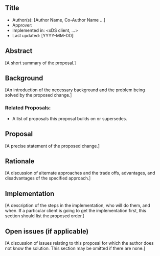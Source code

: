 Title
----
* Author(s): [Author Name, Co-Author Name ...]
* Approver:
* Implemented in: <xDS client, ...>
* Last updated: [YYYY-MM-DD]

## Abstract

[A short summary of the proposal.]

## Background

[An introduction of the necessary background and the problem being solved by the proposed change.]


### Related Proposals:
* A list of proposals this proposal builds on or supersedes.

## Proposal

[A precise statement of the proposed change.]

## Rationale

[A discussion of alternate approaches and the trade offs, advantages, and disadvantages of the specified approach.]


## Implementation

[A description of the steps in the implementation, who will do them, and when.  If a particular client is going to get the implementation first, this section should list the proposed order.]

## Open issues (if applicable)

[A discussion of issues relating to this proposal for which the author does not  know the solution. This section may be omitted if there are none.]

